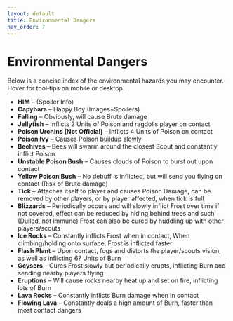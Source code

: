 ```yaml
---
layout: default
title: Environmental Dangers
nav_order: 7
---
```

# Environmental Dangers

Below is a concise index of the environmental hazards you may encounter. Hover for tool‑tips on mobile or desktop.

- **HIM** – (Spoiler Info)
- **Capybara** – Happy Boy (Images+Spoilers)
- **Falling** – Obviously, will cause Brute damage
- **Jellyfish** – Inflicts 2 Units of Poison and ragdolls player on contact
- **Poison Urchins (Not Official)** – Inflicts 4 Units of Poison on contact
- **Poison Ivy** – Causes Poison buildup slowly
- **Beehives** – Bees will swarm around the closest Scout and constantly inflict Poison
- **Unstable Poison Bush** – Causes clouds of Poison to burst out upon contact
- **Yellow Poison Bush** – No debuff is inflicted, but will send you flying on contact (Risk of Brute damage)
- **Tick** – Attaches itself to player and causes Poison Damage, can be removed by other players, or by player affected, when tick is full
- **Blizzards** – Periodically occurs and will slowly inflict Frost over time if not covered, effect can be reduced by hiding behind trees and such (Dulled, not immune) Frost can also be cured by huddling up with other players/scouts
- **Ice Rocks** – Constantly inflicts Frost when in contact, When climbing/holding onto surface, Frost is inflicted faster
- **Flash Plant** – Upon contact, fogs and distorts the player/scouts vision, as well as inflicting 6? Units of Burn
- **Geysers** – Cures Frost slowly but periodically erupts, inflicting Burn and sending nearby players flying
- **Eruptions** – Will cause rocks nearby heat up and set on fire, inflicting lots of Burn
- **Lava Rocks** – Constantly inflicts Burn damage when in contact
- **Flowing Lava** – Constantly deals a high amount of Burn, faster than most contact dangers
